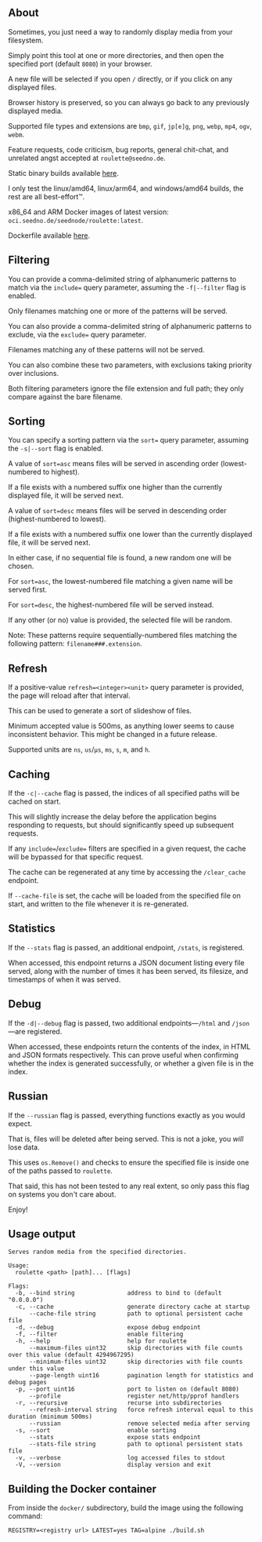 ## About

Sometimes, you just need a way to randomly display media from your filesystem.

Simply point this tool at one or more directories, and then open the specified port (default `8080`) in your browser.

A new file will be selected if you open `/` directly, or if you click on any displayed files.

Browser history is preserved, so you can always go back to any previously displayed media.

Supported file types and extensions are `bmp`, `gif`, `jp[e]g`, `png`, `webp`, `mp4`, `ogv`, `webm`.

Feature requests, code criticism, bug reports, general chit-chat, and unrelated angst accepted at `roulette@seedno.de`.

Static binary builds available [here](https://cdn.seedno.de/builds/roulette).

I only test the linux/amd64, linux/arm64, and windows/amd64 builds, the rest are all best-effort™.

x86_64 and ARM Docker images of latest version: `oci.seedno.de/seednode/roulette:latest`.

Dockerfile available [here](https://git.seedno.de/seednode/roulette/raw/branch/master/docker/Dockerfile).

## Filtering

You can provide a comma-delimited string of alphanumeric patterns to match via the `include=` query parameter, assuming the `-f|--filter` flag is enabled.

Only filenames matching one or more of the patterns will be served.

You can also provide a comma-delimited string of alphanumeric patterns to exclude, via the `exclude=` query parameter.

Filenames matching any of these patterns will not be served.

You can also combine these two parameters, with exclusions taking priority over inclusions.

Both filtering parameters ignore the file extension and full path; they only compare against the bare filename.

## Sorting

You can specify a sorting pattern via the `sort=` query parameter, assuming the `-s|--sort` flag is enabled.

A value of `sort=asc` means files will be served in ascending order (lowest-numbered to highest).

If a file exists with a numbered suffix one higher than the currently displayed file, it will be served next.

A value of `sort=desc` means files will be served in descending order (highest-numbered to lowest).

If a file exists with a numbered suffix one lower than the currently displayed file, it will be served next.

In either case, if no sequential file is found, a new random one will be chosen.

For `sort=asc`, the lowest-numbered file matching a given name will be served first.

For `sort=desc`, the highest-numbered file will be served instead.

If any other (or no) value is provided, the selected file will be random.

Note: These patterns require sequentially-numbered files matching the following pattern: `filename###.extension`.

## Refresh

If a positive-value `refresh=<integer><unit>` query parameter is provided, the page will reload after that interval.

This can be used to generate a sort of slideshow of files.

Minimum accepted value is 500ms, as anything lower seems to cause inconsistent behavior. This might be changed in a future release.

Supported units are `ns`, `us`/`µs`, `ms`, `s`, `m`, and `h`.

## Caching

If the `-c|--cache` flag is passed, the indices of all specified paths will be cached on start.

This will slightly increase the delay before the application begins responding to requests, but should significantly speed up subsequent requests.

If any `include=`/`exclude=` filters are specified in a given request, the cache will be bypassed for that specific request.

The cache can be regenerated at any time by accessing the `/clear_cache` endpoint.

If `--cache-file` is set, the cache will be loaded from the specified file on start, and written to the file whenever it is re-generated.

## Statistics

If the `--stats` flag is passed, an additional endpoint, `/stats`, is registered.

When accessed, this endpoint returns a JSON document listing every file served, along with the number of times it has been served, its filesize, and timestamps of when it was served.

## Debug
If the `-d|--debug` flag is passed, two additional endpoints—`/html` and `/json`—are registered.

When accessed, these endpoints return the contents of the index, in HTML and JSON formats respectively. This can prove useful when confirming whether the index is generated successfully, or whether a given file is in the index.

## Russian
If the `--russian` flag is passed, everything functions exactly as you would expect.

That is, files will be deleted after being served. This is not a joke, you *will* lose data.

This uses `os.Remove()` and checks to ensure the specified file is inside one of the paths passed to `roulette`.

That said, this has not been tested to any real extent, so only pass this flag on systems you don't care about.

Enjoy!

## Usage output
```
Serves random media from the specified directories.

Usage:
  roulette <path> [path]... [flags]

Flags:
  -b, --bind string               address to bind to (default "0.0.0.0")
  -c, --cache                     generate directory cache at startup
      --cache-file string         path to optional persistent cache file
  -d, --debug                     expose debug endpoint
  -f, --filter                    enable filtering
  -h, --help                      help for roulette
      --maximum-files uint32      skip directories with file counts over this value (default 4294967295)
      --minimum-files uint32      skip directories with file counts under this value
      --page-length uint16        pagination length for statistics and debug pages
  -p, --port uint16               port to listen on (default 8080)
      --profile                   register net/http/pprof handlers
  -r, --recursive                 recurse into subdirectories
      --refresh-interval string   force refresh interval equal to this duration (minimum 500ms)
      --russian                   remove selected media after serving
  -s, --sort                      enable sorting
      --stats                     expose stats endpoint
      --stats-file string         path to optional persistent stats file
  -v, --verbose                   log accessed files to stdout
  -V, --version                   display version and exit
```

## Building the Docker container
From inside the `docker/` subdirectory, build the image using the following command:

`REGISTRY=<registry url> LATEST=yes TAG=alpine ./build.sh`
